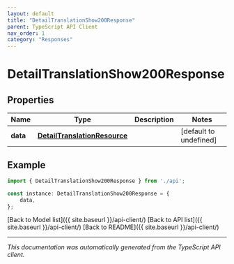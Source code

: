 ```yaml
---
layout: default
title: "DetailTranslationShow200Response"
parent: TypeScript API Client
nav_order: 1
category: "Responses"
---
```


# DetailTranslationShow200Response


## Properties

Name | Type | Description | Notes
------------ | ------------- | ------------- | -------------
**data** | [**DetailTranslationResource**](DetailTranslationResource.md) |  | [default to undefined]

## Example

```typescript
import { DetailTranslationShow200Response } from './api';

const instance: DetailTranslationShow200Response = {
    data,
};
```

[Back to Model list]({{ site.baseurl }}/api-client/) [Back to API list]({{ site.baseurl }}/api-client/) [Back to README]({{ site.baseurl }}/api-client/)


---

*This documentation was automatically generated from the TypeScript API client.*
